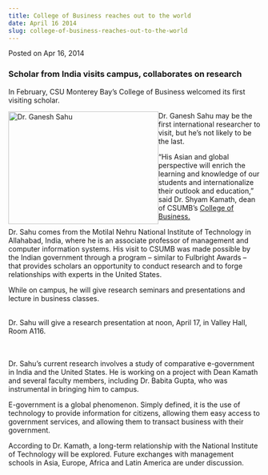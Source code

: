```yaml
---
title: College of Business reaches out to the world
date: April 16 2014
slug: college-of-business-reaches-out-to-the-world
---
```


  



<span class="date">Posted on Apr 16, 2014    </span>
<h3>Scholar from India visits campus, collaborates on research</h3>
<p>In February, CSU Monterey Bay&#x2019;s College of Business welcomed its
first visiting scholar.</p>
<p><img alt="Dr. Ganesh Sahu" src="https://news.csumb.edu/sites/default/files/65/attachments/news/images/ganesh_sahu_sub.jpg" style="float:left; width:300px; height:225px">Dr. Ganesh Sahu may
be the first international researcher to visit, but he&#x2019;s not likely
to be the last.</img></p>
<p>&#x201C;His Asian and global perspective will enrich the learning and
knowledge of our students and internationalize their outlook and
education,&#x201D; said Dr. Shyam Kamath, dean of CSUMB&#x2019;s <a href="https://business.csumb.edu" rel="nofollow">College of
Business.</a></p>
<p>Dr. Sahu comes from the Motilal Nehru National Institute of
Technology in Allahabad, India, where he is an associate professor
of management and computer information systems. His visit to CSUMB
was made possible by the Indian government through a program &#x2013;
similar to Fulbright Awards &#x2013; that provides scholars an opportunity
to conduct research and to forge relationships with experts in the
United States.</p>
<p>While on campus, he will give research seminars and
presentations and lecture in business classes.</p>
<p class="pullquote"><br>
Dr. Sahu will give a research presentation at noon, April 17, in
Valley Hall, Room A116.<br>
&#xA0;</br></br></p>
<p>Dr. Sahu&#x2019;s current research involves a study of comparative
e-government in India and the United States. He is working on a
project with Dean Kamath and several faculty members, including Dr.
Babita Gupta, who was instrumental in bringing him to campus.</p>
<p>E-government is a global phenomenon. Simply defined, it is the
use of technology to provide information for citizens, allowing
them easy access to government services, and allowing them to
transact business with their government.</p>
<p>According to Dr. Kamath, a long-term relationship with the
National Institute of Technology will be explored. Future exchanges
with management schools in Asia, Europe, Africa and Latin America
are under discussion.</p>





 
